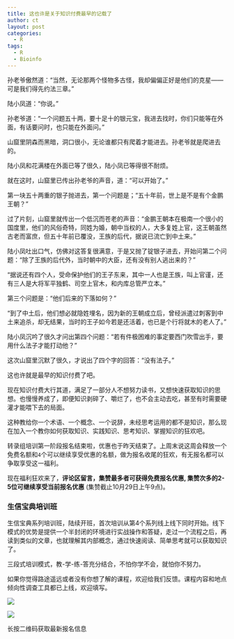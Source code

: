 ```yaml
---
title: 这也许是关于知识付费最早的记载了
author: ct
layout: post
categories:
  - R
tags:
  - R
  - Bioinfo
---
```


孙老爷傲然道：“当然，无论那两个怪物多古怪，我却偏偏正好是他们的克星——可是我们得先约法三章。”

陆小凤道：“你说。”

孙老爷道：“一个问题五十两，要十足十的银元宝，我进去找时，你们只能等在外面，有话要问时，也只能在外面问。”

山窟里阴森而黑暗，洞口很小，无论谁都只有爬着才能进去。孙老爷就是爬进去的。

陆小凤和花满楼在外面已等了很久，陆小凤已等得很不耐烦。

就在这时，山窟里已传出孙老爷的声音，道：“可以开始了。”

第一块五十两重的银子抛进去，第一个问题是；“五十年前，世上是不是有个金鹏王朝？”

过了片刻，山窟里就传出一个低沉而苍老的声音：“金鹏王朝本在极南一个很小的国度里，他们的风俗奇特，同姓为婚，朝中当权的人，大多复姓上官，这王朝虽然古老而富庶，但五十年前已覆没，王族的后代，据说已流亡到中土来。”

陆小凤吐出口气，仿佛对这答复很满意，于是又抛了锭银子进去，开始问第二个问题：“除了王族的后代外，当时朝中的大臣，还有没有别人逃出来的？”

“据说还有四个人，受命保护他们的王子东来，其中一人也是王族，叫上官谨，还有三人是大将军平独鹤、司空上官木，和内库总管严立本。”

第三个问题是：“他们后来的下落如何？”

“到了中土后，他们想必就隐姓埋名，因为新的王朝成立后，曾经派遣过刺客到中土来追杀，却无结果，当时的王子如今若是还活着，也已是个行将就木的老人了。”

陆小凤沉吟了很久才问出第四个问题：“若有件极困难的事定要西门吹雪出手，要用什么法子才能打动他？”

这次山窟里沉默了很久，才说出了四个字的回答：“没有法子。”

这也许就是最早的知识付费了吧。

现在知识付费大行其道，满足了一部分人不想努力读书，又想快速获取知识的思想。也慢慢养成了，即便知识剥碎了、嚼烂了，也不会主动去吃，甚至有时需要硬灌才能喂下去的局面。

这种教给你一个术语、一个概念、一个说辞，未经思考运用的都不是知识，那么现在加入一个教你如何获取知识、实践知识、思考知识、掌握知识的狂欢吧。

转录组培训第一阶段报名结束啦，优惠也于昨天结束了。上周末说这周会释放一个免费名额和`4`个可以继续享受优惠的名额，做为报名收尾的狂欢，有无报名都可以争取享受这一福利。

现在福利狂欢来了，**评论区留言，集赞最多者可获得免费报名优惠, 集赞次多的2-5位可继续享受当前报名优惠** (集赞截止10月29日上午9点)。

### 生信宝典培训班

生信宝典系列培训班，陆续开班，首次培训从第4个系列线上线下同时开始。线下模式的优势是提供一个半封闭的环境进行实战操作和答疑，走过一个流程之后，再读到类似的文章，也就理解其内部概念，通过快速阅读、简单思考就可以获取知识了。

三段式培训模式，教-学-练-答充分结合，不怕你学不会，就怕你不努力。

如果你觉得路途遥远或者没有你想了解的课程，欢迎给我们反馈。课程内容和地点倾向性调查工具都已上线，欢迎填写。

![](http://www.ehbio.com/ehbio_resource/ehbio_course.png)

![](http://www.ehbio.com/ehbio_resource/YSX_transcriptome2.png)

长按二维码获取最新报名信息



